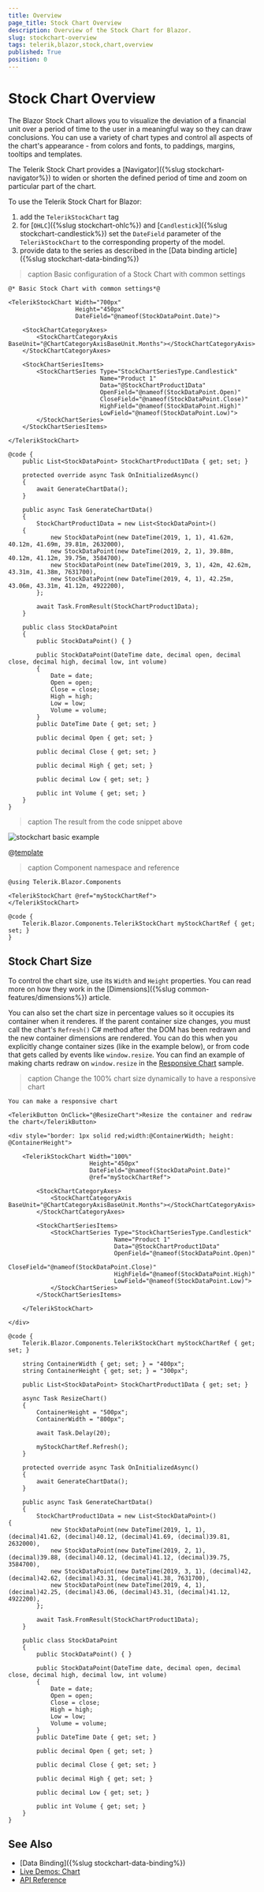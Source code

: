 ```yaml
---
title: Overview
page_title: Stock Chart Overview
description: Overview of the Stock Chart for Blazor.
slug: stockchart-overview
tags: telerik,blazor,stock,chart,overview
published: True
position: 0
---
```


# Stock Chart Overview

The Blazor Stock Chart allows you to visualize the deviation of a financial unit over a period of time to the user in a meaningful way so they can draw conclusions. You can use a variety of chart types and control all aspects of the chart's appearance - from colors and fonts, to paddings, margins, tooltips and templates.

The Telerik Stock Chart provides a [Navigator]({%slug stockchart-navigator%}) to widen or shorten the defined period of time and zoom on particular part of the chart.

To use the Telerik Stock Chart for Blazor: 
1. add the `TelerikStockChart` tag
2. for [`OHLC`]({%slug stockchart-ohlc%}) and [`Candlestick`]({%slug stockchart-candlestick%}) set the `DateField` parameter of the `TelerikStockChart` to the corresponding property of the model.
3. provide data to the series as described in the [Data binding article]({%slug stockchart-data-binding%})

>caption Basic configuration of a Stock Chart with common settings

````CSHTML
@* Basic Stock Chart with common settings*@

<TelerikStockChart Width="700px"
                   Height="450px"
                   DateField="@nameof(StockDataPoint.Date)">

    <StockChartCategoryAxes>
        <StockChartCategoryAxis BaseUnit="@ChartCategoryAxisBaseUnit.Months"></StockChartCategoryAxis>
    </StockChartCategoryAxes>

    <StockChartSeriesItems>
        <StockChartSeries Type="StockChartSeriesType.Candlestick"
                          Name="Product 1"
                          Data="@StockChartProduct1Data"
                          OpenField="@nameof(StockDataPoint.Open)"
                          CloseField="@nameof(StockDataPoint.Close)"
                          HighField="@nameof(StockDataPoint.High)"
                          LowField="@nameof(StockDataPoint.Low)">
        </StockChartSeries>
    </StockChartSeriesItems>

</TelerikStockChart>

@code {
    public List<StockDataPoint> StockChartProduct1Data { get; set; }

    protected override async Task OnInitializedAsync()
    {
        await GenerateChartData();
    }

    public async Task GenerateChartData()
    {
        StockChartProduct1Data = new List<StockDataPoint>()
    {
            new StockDataPoint(new DateTime(2019, 1, 1), 41.62m, 40.12m, 41.69m, 39.81m, 2632000),
            new StockDataPoint(new DateTime(2019, 2, 1), 39.88m, 40.12m, 41.12m, 39.75m, 3584700),
            new StockDataPoint(new DateTime(2019, 3, 1), 42m, 42.62m, 43.31m, 41.38m, 7631700),
            new StockDataPoint(new DateTime(2019, 4, 1), 42.25m, 43.06m, 43.31m, 41.12m, 4922200),
        };

        await Task.FromResult(StockChartProduct1Data);
    }

    public class StockDataPoint
    {
        public StockDataPoint() { }

        public StockDataPoint(DateTime date, decimal open, decimal close, decimal high, decimal low, int volume)
        {
            Date = date;
            Open = open;
            Close = close;
            High = high;
            Low = low;
            Volume = volume;
        }
        public DateTime Date { get; set; }

        public decimal Open { get; set; }

        public decimal Close { get; set; }

        public decimal High { get; set; }

        public decimal Low { get; set; }

        public int Volume { get; set; }
    }
}
````

>caption The result from the code snippet above

![stockchart basic example](images/stockchart-basic-example.png)



@[template](/_contentTemplates/stockchart/link-to-basics.md#configurable-nested-chart-settings)

>caption Component namespace and reference

````CSHTML
@using Telerik.Blazor.Components

<TelerikStockChart @ref="myStockChartRef">
</TelerikStockChart>

@code {
	Telerik.Blazor.Components.TelerikStockChart myStockChartRef { get; set; }
}
````

## Stock Chart Size

To control the chart size, use its `Width` and `Height` properties. You can read more on how they work in the [Dimensions]({%slug common-features/dimensions%}) article.

You can also set the chart size in percentage values so it occupies its container when it renderes. If the parent container size changes, you must call the chart's `Refresh()` C# method after the DOM has been redrawn and the new container dimensions are rendered. You can do this when you explicitly change container sizes (like in the example below), or from code that gets called by events like `window.resize`. You can find an example of making charts redraw on `window.resize` in the [Responsive Chart](https://github.com/telerik/blazor-ui/tree/master/chart/responsive-chart) sample.


>caption Change the 100% chart size dynamically to have a responsive chart

````CSHTML
You can make a responsive chart

<TelerikButton OnClick="@ResizeChart">Resize the container and redraw the chart</TelerikButton>

<div style="border: 1px solid red;width:@ContainerWidth; height: @ContainerHeight">

    <TelerikStockChart Width="100%"
                       Height="450px"
                       DateField="@nameof(StockDataPoint.Date)"
                       @ref="myStockChartRef">

        <StockChartCategoryAxes>
            <StockChartCategoryAxis BaseUnit="@ChartCategoryAxisBaseUnit.Months"></StockChartCategoryAxis>
        </StockChartCategoryAxes>

        <StockChartSeriesItems>
            <StockChartSeries Type="StockChartSeriesType.Candlestick"
                              Name="Product 1"
                              Data="@StockChartProduct1Data"
                              OpenField="@nameof(StockDataPoint.Open)"
                              CloseField="@nameof(StockDataPoint.Close)"
                              HighField="@nameof(StockDataPoint.High)"
                              LowField="@nameof(StockDataPoint.Low)">
            </StockChartSeries>
        </StockChartSeriesItems>

    </TelerikStockChart>

</div>

@code {
    Telerik.Blazor.Components.TelerikStockChart myStockChartRef { get; set; }

    string ContainerWidth { get; set; } = "400px";
    string ContainerHeight { get; set; } = "300px";

    public List<StockDataPoint> StockChartProduct1Data { get; set; }

    async Task ResizeChart()
    {
        ContainerHeight = "500px";
        ContainerWidth = "800px";

        await Task.Delay(20);

        myStockChartRef.Refresh();
    }

    protected override async Task OnInitializedAsync()
    {
        await GenerateChartData();
    }

    public async Task GenerateChartData()
    {
        StockChartProduct1Data = new List<StockDataPoint>()
{
            new StockDataPoint(new DateTime(2019, 1, 1), (decimal)41.62, (decimal)40.12, (decimal)41.69, (decimal)39.81, 2632000),
            new StockDataPoint(new DateTime(2019, 2, 1), (decimal)39.88, (decimal)40.12, (decimal)41.12, (decimal)39.75, 3584700),
            new StockDataPoint(new DateTime(2019, 3, 1), (decimal)42, (decimal)42.62, (decimal)43.31, (decimal)41.38, 7631700),
            new StockDataPoint(new DateTime(2019, 4, 1), (decimal)42.25, (decimal)43.06, (decimal)43.31, (decimal)41.12, 4922200),
        };

        await Task.FromResult(StockChartProduct1Data);
    }

    public class StockDataPoint
    {
        public StockDataPoint() { }

        public StockDataPoint(DateTime date, decimal open, decimal close, decimal high, decimal low, int volume)
        {
            Date = date;
            Open = open;
            Close = close;
            High = high;
            Low = low;
            Volume = volume;
        }
        public DateTime Date { get; set; }

        public decimal Open { get; set; }

        public decimal Close { get; set; }

        public decimal High { get; set; }

        public decimal Low { get; set; }

        public int Volume { get; set; }
    }
}
````

## See Also

  * [Data Binding]({%slug stockchart-data-binding%})
  * [Live Demos: Chart](https://demos.telerik.com/blazor-ui/todo)
  * [API Reference](https://docs.telerik.com/blazor-ui/api/Telerik.Blazor.Components.TelerikStockChart)
